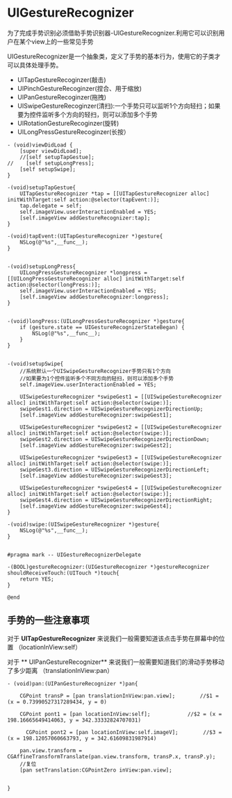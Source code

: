 # UIGestureRecognizer

为了完成手势识别必须借助手势识别器-UIGestureRecognizer.利用它可以识别用户在某个view上的一些常见手势

UIGestureRecognizer是一个抽象类，定义了手势的基本行为，使用它的子类才可以具体处理手势。

* UITapGestureRecoginzer\(敲击\)
* UIPinchGestureRecoginzer\(捏合、用于缩放\)
* UIPanGestureRecoginzer\(拖拽\)
* UISwipeGestureRecoginzer\(清扫\):一个手势只可以监听1个方向轻扫；如果要为控件监听多个方向的轻扫，则可以添加多个手势
* UIRotationGestureRecoginzer\(旋转\)
* UILongPressGestureRecoginzer\(长按）

```
- (void)viewDidLoad {
    [super viewDidLoad];
    //[self setupTapGestue];
//    [self setupLongPress];
    [self setupSwipe];
}

-(void)setupTapGestue{
    UITapGestureRecognizer *tap = [[UITapGestureRecognizer alloc] initWithTarget:self action:@selector(tapEvent:)];
    tap.delegate = self;
    self.imageView.userInteractionEnabled = YES;
    [self.imageView addGestureRecognizer:tap];
}

-(void)tapEvent:(UITapGestureRecognizer *)gesture{
    NSLog(@"%s",__func__);
}


-(void)setupLongPress{
    UILongPressGestureRecognizer *longpress = [[UILongPressGestureRecognizer alloc] initWithTarget:self action:@selector(longPress:)];
    self.imageView.userInteractionEnabled = YES;
    [self.imageView addGestureRecognizer:longpress];
}


-(void)longPress:(UILongPressGestureRecognizer *)gesture{
    if (gesture.state == UIGestureRecognizerStateBegan) {
        NSLog(@"%s",__func__);
    }
}


-(void)setupSwipe{
    //系统默认一个UISwipeGestureRecognizer手势只有1个方向
    //如果要为1个控件监听多个不同方向的轻扫，则可以添加多个手势
    self.imageView.userInteractionEnabled = YES;

    UISwipeGestureRecognizer *swipeGest1 = [[UISwipeGestureRecognizer alloc] initWithTarget:self action:@selector(swipe:)];
    swipeGest1.direction = UISwipeGestureRecognizerDirectionUp;
    [self.imageView addGestureRecognizer:swipeGest1];

    UISwipeGestureRecognizer *swipeGest2 = [[UISwipeGestureRecognizer alloc] initWithTarget:self action:@selector(swipe:)];
    swipeGest2.direction = UISwipeGestureRecognizerDirectionDown;
    [self.imageView addGestureRecognizer:swipeGest2];

    UISwipeGestureRecognizer *swipeGest3 = [[UISwipeGestureRecognizer alloc] initWithTarget:self action:@selector(swipe:)];
    swipeGest3.direction = UISwipeGestureRecognizerDirectionLeft;
    [self.imageView addGestureRecognizer:swipeGest3];

    UISwipeGestureRecognizer *swipeGest4 = [[UISwipeGestureRecognizer alloc] initWithTarget:self action:@selector(swipe:)];
    swipeGest4.direction = UISwipeGestureRecognizerDirectionRight;
    [self.imageView addGestureRecognizer:swipeGest4];
}

-(void)swipe:(UISwipeGestureRecognizer *)gesture{
    NSLog(@"%s",__func__);
}


#pragma mark -- UIGestureRecognizerDelegate

-(BOOL)gestureRecognizer:(UIGestureRecognizer *)gestureRecognizer shouldReceiveTouch:(UITouch *)touch{
    return YES;
}

@end
```





## 手势的一些注意事项

对于 **UITapGestureRecognizer** 来说我们一般需要知道该点击手势在屏幕中的位置 （locationInView:self）

对于 ** UIPanGestureRecognizer** 来说我们一般需要知道我们的滑动手势移动了多少距离 （translationInView:pan）

```
- (void)pan:(UIPanGestureRecognizer *)pan{
    
    CGPoint transP = [pan translationInView:pan.view];        //$1 = (x = 0.73990527317289434, y = 0)

    CGPoint pont1 = [pan locationInView:self];            //$2 = (x = 198.16665649414063, y = 342.33332824707031)
        
      CGPoint pont2 = [pan locationInView:self.imageV];        //$3 = (x = 198.12057060663793, y = 342.61609831987914)
    
    pan.view.transform = CGAffineTransformTranslate(pan.view.transform, transP.x, transP.y);
    //复位
    [pan setTranslation:CGPointZero inView:pan.view];
    
    
}
```



